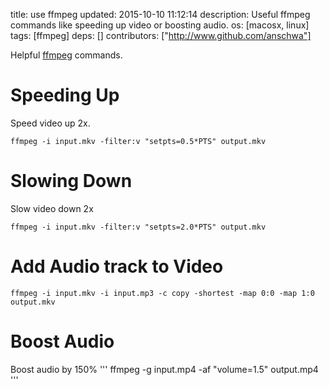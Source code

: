 title: use ffmpeg
updated: 2015-10-10 11:12:14
description: Useful ffmpeg commands like speeding up video or boosting audio.
os: [macosx, linux]
tags: [ffmpeg]
deps: []
contributors: ["http://www.github.com/anschwa"] 

Helpful [ffmpeg](https://www.ffmpeg.org/) commands.

# Speeding Up
Speed video up 2x.
```
ffmpeg -i input.mkv -filter:v "setpts=0.5*PTS" output.mkv
```

# Slowing Down
Slow video down 2x
```
ffmpeg -i input.mkv -filter:v "setpts=2.0*PTS" output.mkv
```

# Add Audio track to Video
```
ffmpeg -i input.mkv -i input.mp3 -c copy -shortest -map 0:0 -map 1:0 output.mkv
```

# Boost Audio
Boost audio by 150%
'''
ffmpeg -g input.mp4 -af "volume=1.5" output.mp4
'''
